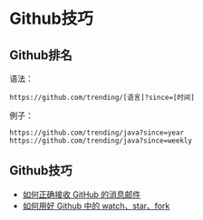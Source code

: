 # Github技巧

## Github排名
语法：

```
https://github.com/trending/[语言]?since=[时间]
```

例子：

```
https://github.com/trending/java?since=year
https://github.com/trending/java?since=weekly
```


## Github技巧

* [如何正确接收 GitHub 的消息邮件](https://github.com/cssmagic/blog/issues/49)
* [如何用好 Github 中的 watch、star、fork](https://www.jianshu.com/p/6c366b53ea41)